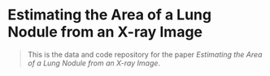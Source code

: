 # Estimating the Area of a Lung Nodule from an X-ray Image

> This is the data and code repository for the paper *Estimating the Area of a Lung Nodule from an X-ray Image*. 
